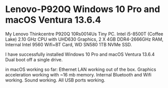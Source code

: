 # Lenovo-P920Q Windows 10 Pro and macOS Ventura 13.6.4 

My Lenovo Thinkcentre P920Q 10Rs0014Us Tiny PC.
Intel i5-8500T (Coffee Lake) 2.10 GHz CPU with UHD630 Graphics, 
2 X 4GB DDR4-2666GHz RAM, 
Internal Intel 9560 Wifi+BT Card, 
WD SN580 1TB NVMe SSD.

I have successfully installed Windows 10 Pro and macOS Ventura 13.6.4 Dual boot off a single drive.

in macOS working so far:
Ethernet LAN working out of the box.
Graphics acceleration working with ~16 mb memory.
Internal Bluetooth and Wifi working.
Sound working.
All USB ports working.
